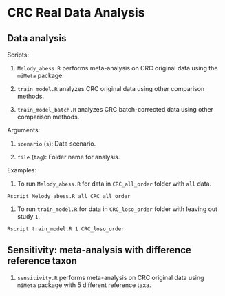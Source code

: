 # CRC Real Data Analysis

## Data analysis

Scripts:

1. `Melody_abess.R` performs meta-analysis on CRC original data using the `miMeta` package.

2. `train_model.R` analyzes CRC original data using other comparison methods.

3. `train_model_batch.R` analyzes CRC batch-corrected data using other comparison methods.

Arguments:

1. `scenario` (`s`): Data scenario.

2. `file` (`tag`): Folder name for analysis.

Examples: 

1. To run `Melody_abess.R` for data in `CRC_all_order` folder with `all` data.
```console
Rscript Melody_abess.R all CRC_all_order
```

1. To run `train_model.R` for data in `CRC_loso_order` folder with leaving out study `1`.
```console
Rscript train_model.R 1 CRC_loso_order
```

## Sensitivity: meta-analysis with difference reference taxon

1. `sensitivity.R` performs meta-analysis on CRC original data using `miMeta` package with 5 different reference taxa.
